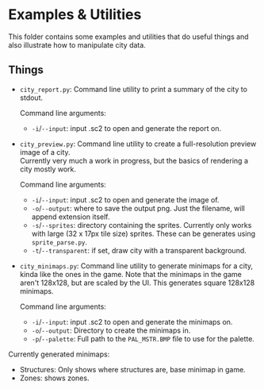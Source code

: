 # Examples & Utilities
This folder contains some examples and utilities that do useful things and also illustrate how to manipulate city data.

## Things
 - `city_report.py`: Command line utility to print a summary of the city to stdout.

    Command line arguments:
   - `-i`/`--input`: input .sc2 to open and generate the report on.
 - `city_preview.py`: Command line utility to create a full-resolution preview image of a city.\
    Currently very much a work in progress, but the basics of rendering a city mostly work.

    Command line arguments:
    - `-i`/`--input`: input .sc2 to open and generate the image of.
    - `-o`/`--output`: where to save the output png. Just the filename, will append extension itself.
    - `-s`/`--sprites`: directory containing the sprites. Currently only works with large (32 x 17px tile size) sprites. These can be generates using `sprite_parse.py`.
    - `-t`/`--transparent`: if set, draw city with a transparent background.

 - `city_minimaps.py`: Command line utility to generate minimaps for a city, kinda like the ones in the game. Note that the minimaps in the game aren't 128x128, but are scaled by the UI. This generates square 128x128 minimaps.

    Command line arguments:
   - `-i`/`--input`: input .sc2 to open and generate the minimaps on.
   - `-o`/`--output`: Directory to create the minimaps in.
   - `-p`/`--palette`: Full path to the `PAL_MSTR.BMP` file to use for the palette.

Currently generated minimaps:
   - Structures: Only shows where structures are, base minimap in game.
   - Zones: shows zones.
